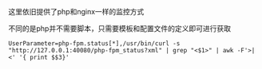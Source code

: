 这里依旧提供了php和nginx一样的监控方式

不同的是php并不需要脚本，只需要模板和配置文件的定义即可进行获取
```
UserParameter=php-fpm.status[*],/usr/bin/curl -s "http://127.0.0.1:40080/php-fpm_status?xml" | grep "<$1>" | awk -F'>|<' '{ print $$3}'
```
